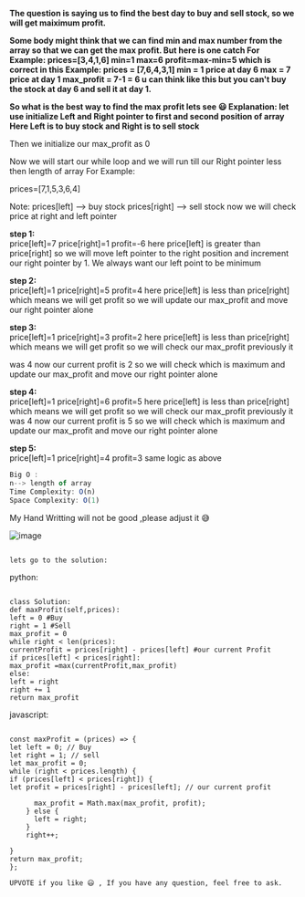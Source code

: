 **The question is saying us to find the best day to buy and sell stock, so we will get maiximum profit.**

**Some body might think that we can find min and max number from the array so that we can get the max profit. But here is one catch
For Example:
prices=[3,4,1,6]
min=1
max=6
profit=max-min=5 which is correct
in this Example:
prices = [7,6,4,3,1]
min = 1 price at day 6
max = 7 price at day 1
max_profit = 7-1 = 6 u can think like this but you can't buy the stock at day 6 and sell it at day 1.**

**So what is the best way to find the max profit lets see 😃
Explanation:
let use initialize Left and Right pointer to first and second position of array
Here Left is to buy stock and Right is to sell stock**

<p>
Then we initialize our max_profit as 0

Now we will start our while loop and we will run till our Right pointer less then length of array
For Example:

prices=[7,1,5,3,6,4]

</p>

Note:
prices[left] --> buy stock
prices[right] --> sell stock
now we will check price at right and left pointer

**step 1:** <br>
price[left]=7 price[right]=1 profit=-6
here price[left] is greater than price[right] so we will move left pointer to the right position and increment our right pointer by 1. We always want our left point to be minimum

**step 2:** <br>
price[left]=1 price[right]=5 profit=4
here price[left] is less than price[right] which means we will get profit so we will update our max_profit and move our right pointer alone

**step 3:** <br>
price[left]=1 price[right]=3 profit=2
here price[left] is less than price[right] which means we will get profit so we will check our max_profit previously it

was 4 now our current profit is 2 so we will check which is maximum and update our max_profit and move our right pointer alone

**step 4:** <br>
price[left]=1 price[right]=6 profit=5
here price[left] is less than price[right] which means we will get profit so we will check our max_profit previously it was 4 now our current profit is 5 so we will check which is maximum and update our max_profit and move our right pointer alone

**step 5:** <br>
price[left]=1 price[right]=4 profit=3
same logic as above

```js
Big O :
n--> length of array
Time Complexity: O(n)
Space Complexity: O(1)
```

My Hand Writting will not be good ,please adjust it 😅

![image](https://assets.leetcode.com/users/images/c0c86dc7-f7fa-4be7-85f9-61e629aa67ae_1643686591.6894035.jpeg)

```

lets go to the solution:

```

python:

```

class Solution:
def maxProfit(self,prices):
left = 0 #Buy
right = 1 #Sell
max_profit = 0
while right < len(prices):
currentProfit = prices[right] - prices[left] #our current Profit
if prices[left] < prices[right]:
max_profit =max(currentProfit,max_profit)
else:
left = right
right += 1
return max_profit

```

javascript:

```

const maxProfit = (prices) => {
let left = 0; // Buy
let right = 1; // sell
let max_profit = 0;
while (right < prices.length) {
if (prices[left] < prices[right]) {
let profit = prices[right] - prices[left]; // our current profit

      max_profit = Math.max(max_profit, profit);
    } else {
      left = right;
    }
    right++;

}
return max_profit;
};

```

`UPVOTE if you like 😃 , If you have any question, feel free to ask.`

```

```
